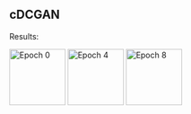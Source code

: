 ## cDCGAN 

Results:



<p float="left">
  <img src="/epoch-0.png" width="100" alt="Epoch 0 "/>
  <img src="/epoch-4.png" width="100" alt="Epoch 4 "/> 
  <img src="/epoch-8.png" width="100" alt="Epoch 8 "/>
</p>
